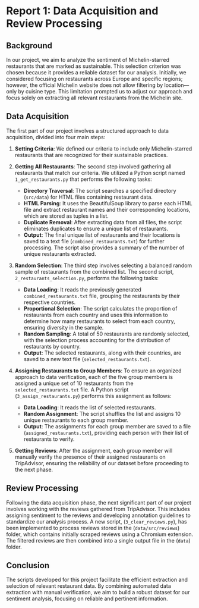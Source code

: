 # Report 1: Data Acquisition and Review Processing

## Background

In our project, we aim to analyze the sentiment of Michelin-starred restaurants that are marked as sustainable. This selection criterion was chosen because it provides a reliable dataset for our analysis. Initially, we considered focusing on restaurants across Europe and specific regions; however, the official Michelin website does not allow filtering by location—only by cuisine type. This limitation prompted us to adjust our approach and focus solely on extracting all relevant restaurants from the Michelin site.

## Data Acquisition

The first part of our project involves a structured approach to data acquisition, divided into four main steps:

1. **Setting Criteria**: We defined our criteria to include only Michelin-starred restaurants that are recognized for their sustainable practices.

2. **Getting All Restaurants**: The second step involved gathering all restaurants that match our criteria. We utilized a Python script named `1_get_restaurants.py` that performs the following tasks:
   - **Directory Traversal**: The script searches a specified directory (`src/data`) for HTML files containing restaurant data.
   - **HTML Parsing**: It uses the BeautifulSoup library to parse each HTML file and extract restaurant names and their corresponding locations, which are stored as tuples in a list.
   - **Duplicate Removal**: After extracting data from all files, the script eliminates duplicates to ensure a unique list of restaurants.
   - **Output**: The final unique list of restaurants and their locations is saved to a text file (`combined_restaurants.txt`) for further processing. The script also provides a summary of the number of unique restaurants extracted.

3. **Random Selection**: The third step involves selecting a balanced random sample of restaurants from the combined list. The second script, `2_restaurants_selection.py`, performs the following tasks:
   - **Data Loading**: It reads the previously generated `combined_restaurants.txt` file, grouping the restaurants by their respective countries.
   - **Proportional Selection**: The script calculates the proportion of restaurants from each country and uses this information to determine how many restaurants to select from each country, ensuring diversity in the sample.
   - **Random Sampling**: A total of 50 restaurants are randomly selected, with the selection process accounting for the distribution of restaurants by country.
   - **Output**: The selected restaurants, along with their countries, are saved to a new text file (`selected_restaurants.txt`).

4. **Assigning Restaurants to Group Members**: To ensure an organized approach to data verification, each of the five group members is assigned a unique set of 10 restaurants from the `selected_restaurants.txt` file. A Python script (`3_assign_restaurants.py`) performs this assignment as follows:
   - **Data Loading**: It reads the list of selected restaurants.
   - **Random Assignment**: The script shuffles the list and assigns 10 unique restaurants to each group member.
   - **Output**: The assignments for each group member are saved to a file (`assigned_restaurants.txt`), providing each person with their list of restaurants to verify.

5. **Getting Reviews**: After the assignment, each group member will manually verify the presence of their assigned restaurants on TripAdvisor, ensuring the reliability of our dataset before proceeding to the next phase.

## Review Processing

Following the data acquisition phase, the next significant part of our project involves working with the reviews gathered from TripAdvisor. This includes assigning sentiment to the reviews and developing annotation guidelines to standardize our analysis process. A new script, (`3_clear_reviews.py`), has been implemented to process reviews stored in the (`data/src/reviews`) folder, which contains initially scraped reviews using a Chromium extension. The filtered reviews are then combined into a single output file in the (`data`) folder.

## Conclusion

The scripts developed for this project facilitate the efficient extraction and selection of relevant restaurant data. By combining automated data extraction with manual verification, we aim to build a robust dataset for our sentiment analysis, focusing on reliable and pertinent information.